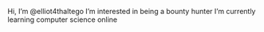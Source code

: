 Hi, I’m @elliot4thaltego
I’m interested in being a bounty hunter
I’m currently learning computer science online


